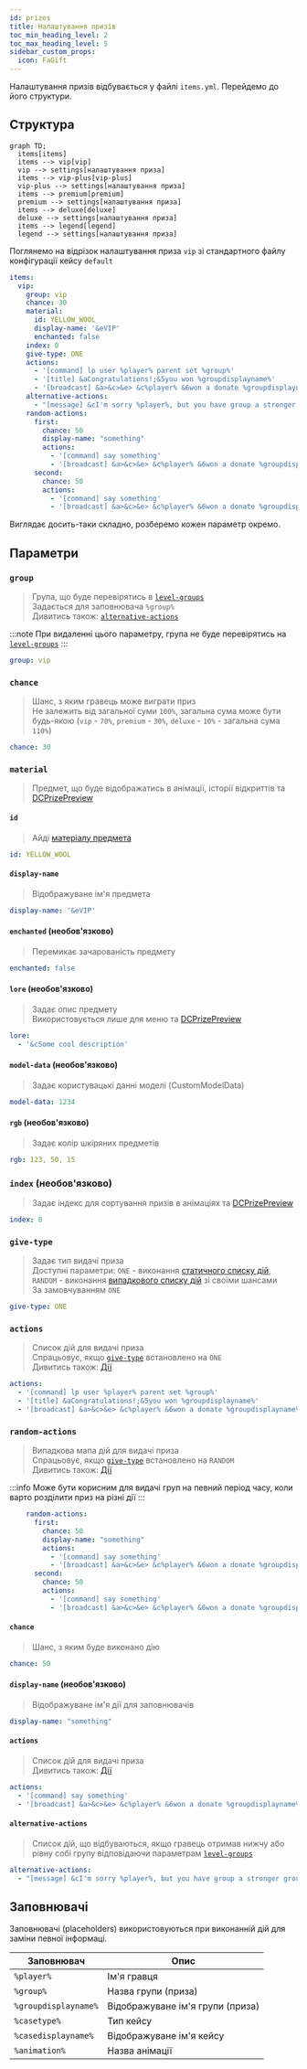 ```yaml
---
id: prizes
title: Налаштування призів
toc_min_heading_level: 2
toc_max_heading_level: 5
sidebar_custom_props:
  icon: FaGift
---
```


Налаштування призів відбувається у файлі `items.yml`. Перейдемо до його структури.

## Структура

```mermaid
graph TD;
  items[items]
  items --> vip[vip]
  vip --> settings[налаштування приза]
  items --> vip-plus[vip-plus]
  vip-plus --> settings[налаштування приза]
  items --> premium[premium]
  premium --> settings[налаштування приза]
  items --> deluxe[deluxe]
  deluxe --> settings[налаштування приза]
  items --> legend[legend]
  legend --> settings[налаштування приза]
```

Поглянемо на відрізок налаштування приза `vip` зі стандартного файлу конфігурації кейсу `default`
```yaml
items:
  vip:
    group: vip
    chance: 30
    material:
      id: YELLOW_WOOL
      display-name: '&eVIP'
      enchanted: false
    index: 0
    give-type: ONE
    actions:
      - '[command] lp user %player% parent set %group%'
      - '[title] &aCongratulations!;&5you won %groupdisplayname%'
      - '[broadcast] &a>&c>&e> &c%player% &6won a donate %groupdisplayname% &6from %casedisplayname%'
    alternative-actions:
      - "[message] &cI'm sorry %player%, but you have group a stronger group than you won:("
    random-actions:
      first:
        chance: 50
        display-name: "something"
        actions:
          - '[command] say something'
          - '[broadcast] &a>&c>&e> &c%player% &6won a donate %groupdisplayname% &6from %casedisplayname%'
      second:
        chance: 50
        actions:
          - '[command] say something'
          - '[broadcast] &a>&c>&e> &c%player% &6won a donate %groupdisplayname% &6from %casedisplayname%'
```

Виглядає досить-таки складно, розберемо кожен параметр окремо.

## Параметри

### `group`
> Група, що буде перевірятись в [`level-groups`](../Cases#level-groups)\
> Задається для заповнювача `%group%`\
> Дивитись також: [`alternative-actions`](#alternative-actions)

:::note
При видаленні цього параметру, група не буде перевірятись на [`level-groups`](../Cases#level-groups)
:::
```yaml
group: vip
```

### `chance`
> Шанс, з яким гравець може виграти приз\
> Не залежить від загальної суми `100%`, загальна сума може бути будь-якою (`vip` - `70%`, `premium` - `30%`, `deluxe` - `10%` - загальна сума `110%`)
```yaml
chance: 30
```

### `material`
> Предмет, що буде відображатись в анімації, історії відкриттів та [DCPrizePreview](https://www.spigotmc.org/resources/dcprizepreview-donatecase-addon.119445/)

#### `id`
> Айді [матеріалу предмета](../../materials)
```yaml
id: YELLOW_WOOL
```

#### `display-name`
> Відображуване ім'я предмета
```yaml
display-name: '&eVIP'
```

#### `enchanted` (необов'язково)
> Перемикає зачарованість предмету
```yaml
enchanted: false
```

#### `lore` (необов'язково)
> Задає опис предмету\
> Використовується лише для меню та [DCPrizePreview](https://www.spigotmc.org/resources/dcprizepreview-donatecase-addon.119445/)
```yaml
lore:
  - '&cSome cool description'
```

#### `model-data` (необов'язково)
> Задає користувацькі данні моделі (CustomModelData)
```yaml
model-data: 1234
```

#### `rgb` (необов'язково)
> Задає колір шкіряних предметів
```yaml
rgb: 123, 50, 15
```

### `index` (необов'язково)
> Задає індекс для сортування призів в анімаціях та [DCPrizePreview](https://www.spigotmc.org/resources/dcprizepreview-donatecase-addon.119445/)
```yaml
index: 0
```

### `give-type`
> Задає тип видачі приза\
> Доступні параметри: `ONE` - виконання [статичного списку дій](#actions), `RANDOM` - виконання [випадкового списку дій](#random-actions) зі своїми шансами\
> За замовчуванням `ONE`
```yaml
give-type: ONE
```

### `actions`
> Список дій для видачі приза\
> Спрацьовує, якщо [`give-type`](#give-type) встановлено на `ONE`\
> Дивитись також: [Дії](./actions)
```yaml
actions:
  - '[command] lp user %player% parent set %group%'
  - '[title] &aCongratulations!;&5you won %groupdisplayname%'
  - '[broadcast] &a>&c>&e> &c%player% &6won a donate %groupdisplayname% &6from %casedisplayname%'
```

### `random-actions`
> Випадкова мапа дій для видачі приза\
> Спрацьовує, якщо [`give-type`](#give-type) встановлено на `RANDOM`\
> Дивитись також: [Дії](./actions)

:::info
Може бути корисним для видачі груп на певний період часу, коли варто розділити приз на різні дії
:::
```yaml
    random-actions:
      first:
        chance: 50
        display-name: "something"
        actions:
          - '[command] say something'
          - '[broadcast] &a>&c>&e> &c%player% &6won a donate %groupdisplayname% &6from %casedisplayname%'
      second:
        chance: 50
        actions:
          - '[command] say something'
          - '[broadcast] &a>&c>&e> &c%player% &6won a donate %groupdisplayname% &6from %casedisplayname%'
```

#### `chance`
> Шанс, з яким буде виконано дію
```yaml
chance: 50
```

#### `display-name` (необов'язково)
> Відображуване ім'я дії для заповнювачів
```yaml
display-name: "something"
```

#### `actions`
> Список дій для видачі приза\
> Дивитись також: [Дії](./actions)
```yaml
actions:
  - '[command] say something'
  - '[broadcast] &a>&c>&e> &c%player% &6won a donate %groupdisplayname% &6from %casedisplayname%'
```

#### `alternative-actions`
> Список дій, що відбуваються, якщо гравець отримав нижчу або рівну собі групу відповідаючи параметрам [`level-groups`](../Cases#level-groups)
```yaml
alternative-actions:
  - "[message] &cI'm sorry %player%, but you have group a stronger group than you won:("
```

## Заповнювачі

Заповнювачі (placeholders) використовуються при виконанній дій для заміни певної інформаці.

| Заповнювач                 | Опис                             |
|----------------------------|----------------------------------|
| `%player%`                 | Ім'я гравця                      |
| `%group%`                  | Назва групи (приза)              |
| `%groupdisplayname%`       | Відображуване ім'я групи (приза) |
| `%casetype%`               | Тип кейсу                        |
| `%casedisplayname%`        | Відображуване ім'я кейсу         |
| `%animation%`              | Назва анімації                   |